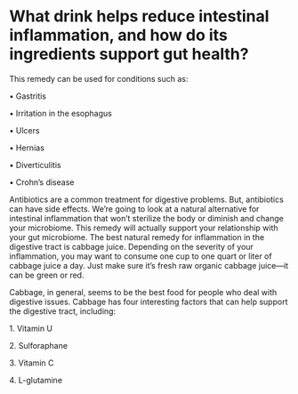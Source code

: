 # What drink helps reduce intestinal inflammation, and how do its ingredients support gut health?

This remedy can be used for conditions such as:

• Gastritis

• Irritation in the esophagus

• Ulcers

• Hernias

• Diverticulitis

• Crohn’s disease

Antibiotics are a common treatment for digestive problems. But, antibiotics can have side effects. We’re going to look at a natural alternative for intestinal inflammation that won’t sterilize the body or diminish and change your microbiome. This remedy will actually support your relationship with your gut microbiome. The best natural remedy for inflammation in the digestive tract is cabbage juice. Depending on the severity of your inflammation, you may want to consume one cup to one quart or liter of cabbage juice a day. Just make sure it’s fresh raw organic cabbage juice—it can be green or red.

Cabbage, in general, seems to be the best food for people who deal with digestive issues. Cabbage has four interesting factors that can help support the digestive tract, including:

1\. Vitamin U

2\. Sulforaphane

3\. Vitamin C

4\. L-glutamine
